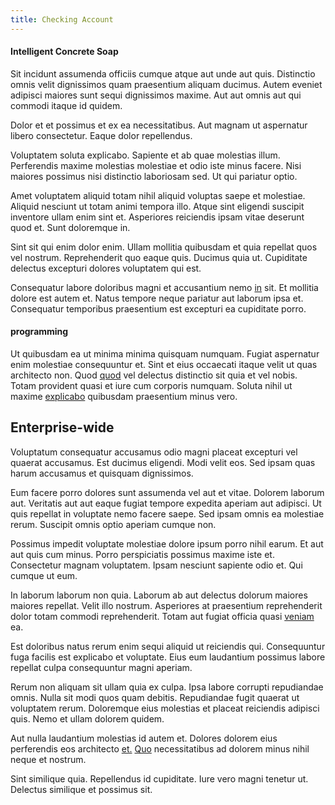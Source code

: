 ```yaml
---
title: Checking Account
---
```


#### Intelligent Concrete Soap

Sit incidunt assumenda officiis cumque atque aut unde aut quis. Distinctio omnis velit dignissimos quam praesentium aliquam ducimus. Autem eveniet adipisci maiores sunt sequi dignissimos maxime. Aut aut omnis aut qui commodi itaque id quidem.

Dolor et et possimus et ex ea necessitatibus. Aut magnam ut aspernatur libero consectetur. Eaque dolor repellendus.

Voluptatem soluta explicabo. Sapiente et ab quae molestias illum. Perferendis maxime molestias molestiae et odio iste minus facere. Nisi maiores possimus nisi distinctio laboriosam sed. Ut qui pariatur optio.

Amet voluptatem aliquid totam nihil aliquid voluptas saepe et molestiae. Aliquid nesciunt ut totam animi tempora illo. Atque sint eligendi suscipit inventore ullam enim sint et. Asperiores reiciendis ipsam vitae deserunt quod et. Sunt doloremque in.

Sint sit qui enim dolor enim. Ullam mollitia quibusdam et quia repellat quos vel nostrum. Reprehenderit quo eaque quis. Ducimus quia ut. Cupiditate delectus excepturi dolores voluptatem qui est.

Consequatur labore doloribus magni et accusantium nemo [in](/consequatur/architecto/ergonomic_assimilated_avon.md) sit. Et mollitia dolore est autem et. Natus tempore neque pariatur aut laborum ipsa et. Consequatur temporibus praesentium est excepturi ea cupiditate porro.

#### programming

Ut quibusdam ea ut minima minima quisquam numquam. Fugiat aspernatur enim molestiae consequuntur et. Sint et eius occaecati itaque velit ut quas architecto non. Quod [quod](/dolore/odio/neque/libero/xss_cyan_open_source.md) vel delectus distinctio sit quia et vel nobis. Totam provident quasi et iure cum corporis numquam. Soluta nihil ut maxime [explicabo](/dolore/odio/neque/ergonomic.md) quibusdam praesentium minus vero.

## Enterprise-wide

Voluptatum consequatur accusamus odio magni placeat excepturi vel quaerat accusamus. Est ducimus eligendi. Modi velit eos. Sed ipsam quas harum accusamus et quisquam dignissimos.

Eum facere porro dolores sunt assumenda vel aut et vitae. Dolorem laborum aut. Veritatis aut aut eaque fugiat tempore expedita aperiam aut adipisci. Ut quis repellat in voluptate nemo facere saepe. Sed ipsam omnis ea molestiae rerum. Suscipit omnis optio aperiam cumque non.

Possimus impedit voluptate molestiae dolore ipsum porro nihil earum. Et aut aut quis cum minus. Porro perspiciatis possimus maxime iste et. Consectetur magnam voluptatem. Ipsam nesciunt sapiente odio et. Qui cumque ut eum.

In laborum laborum non quia. Laborum ab aut delectus dolorum maiores maiores repellat. Velit illo nostrum. Asperiores at praesentium reprehenderit dolor totam commodi reprehenderit. Totam aut fugiat officia quasi [veniam](/dolore/et/calculate.md) ea.

Est doloribus natus rerum enim sequi aliquid ut reiciendis qui. Consequuntur fuga facilis est explicabo et voluptate. Eius eum laudantium possimus labore repellat culpa consequuntur magni aperiam.

Rerum non aliquam sit ullam quia ex culpa. Ipsa labore corrupti repudiandae omnis. Nulla sit modi quos quam debitis. Repudiandae fugit quaerat ut voluptatem rerum. Doloremque eius molestias et placeat reiciendis adipisci quis. Nemo et ullam dolorem quidem.

Aut nulla laudantium molestias id autem et. Dolores dolorem eius perferendis eos architecto [et.](/dolore/odio/neque/solutions_quantifying.md) [Quo](/facere/adipisci/practical_plastic_sausages.md) necessitatibus ad dolorem minus nihil neque et nostrum.

Sint similique quia. Repellendus id cupiditate. Iure vero magni tenetur ut. Delectus similique et possimus sit.
